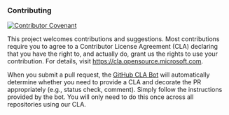 ### Contributing

[![Contributor Covenant](https://img.shields.io/badge/Contributor%20Covenant-2.1-4baaaa.svg)](code_of_conduct.md)

This project welcomes contributions and suggestions.  Most contributions require you to agree to a
Contributor License Agreement (CLA) declaring that you have the right to, and actually do, grant us
the rights to use your contribution. For details, visit https://cla.opensource.microsoft.com.

When you submit a pull request, the [GitHub CLA Bot](https://github.com/apps/cla-bot) will automatically determine whether you need to provide
a CLA and decorate the PR appropriately (e.g., status check, comment). Simply follow the instructions
provided by the bot. You will only need to do this once across all repositories using our CLA.

